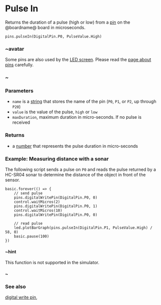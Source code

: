 # Pulse In

Returns the duration of a pulse (high or low) from a [pin](/device/pins) on
the @boardname@ board in microseconds.

```sig
pins.pulseIn(DigitalPin.P0, PulseValue.High)
```

### ~avatar

Some pins are also used by the [LED screen](/device/screen).
Please read the [page about pins](/device/pins) carefully.

### ~

### Parameters

* ``name`` is a [string](/reference/types/string) that stores the name of the pin (``P0``, ``P1``, or ``P2``, up through ``P20``)
* ``value`` is the value of the pulse, ``high`` or ``low``
* ``maxDuration``, maximum duration in micro-seconds. If no pulse is received 

### Returns

* a [number](/reference/types/number) that represents the pulse duration in micro-seconds

### Example: Measuring distance with a sonar

The following script sends a pulse on ``P0`` and reads the pulse returned by a HC-SR04 sonar to determine the distance of the object in front of the sensor.

```blocks
basic.forever(() => {
    // send pulse
    pins.digitalWritePin(DigitalPin.P0, 0)
    control.waitMicros(2)
    pins.digitalWritePin(DigitalPin.P0, 1)
    control.waitMicros(10)
    pins.digitalWritePin(DigitalPin.P0, 0)

    // read pulse
    led.plotBarGraph(pins.pulseIn(DigitalPin.P1, PulseValue.High) / 58, 0)
    basic.pause(100)
})
```

#### ~hint

This function is not supported in the simulator.

#### ~

### See also

[digital write pin](/reference/pins/digital-write-pin),
